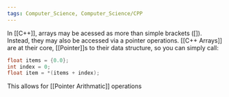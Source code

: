 ```yaml
---
tags: Computer_Science, Computer_Science/CPP
---
```

In [[C++]], arrays may be acessed as more than simple brackets ([]). Instead, they may also be accessed via a pointer operations. [[C++ Arrays]] are at their core, [[Pointer]]s to their data structure, so you can simply call:
```C++
float items = {0.0};
int index = 0;
float item = *(items + index);
```

This allows for [[Pointer Arithmatic]] operations